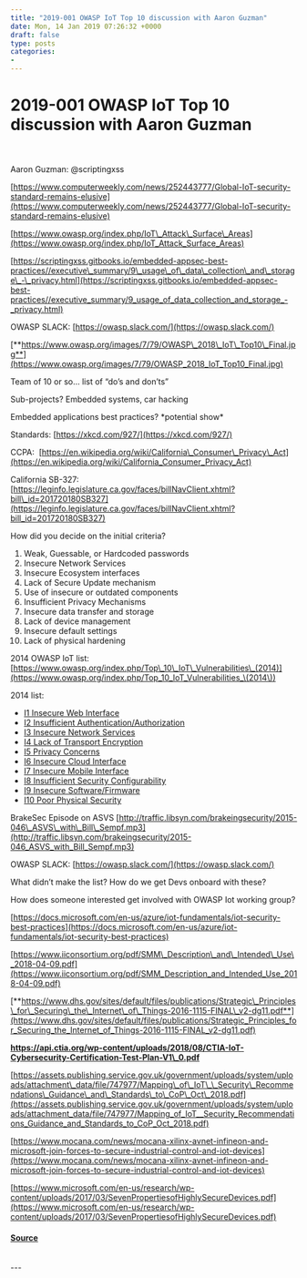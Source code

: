 ```yaml
---
title: "2019-001 OWASP IoT Top 10 discussion with Aaron Guzman"
date: Mon, 14 Jan 2019 07:26:32 +0000
draft: false
type: posts
categories: 
- 
---
```

# 2019-001 OWASP IoT Top 10 discussion with Aaron Guzman

<br/>

<br/>
Aaron Guzman: @scriptingxss

[https://www.computerweekly.com/news/252443777/Global-IoT-security-standard-remains-elusive](https://www.computerweekly.com/news/252443777/Global-IoT-security-standard-remains-elusive)

[https://www.owasp.org/index.php/IoT\_Attack\_Surface\_Areas](https://www.owasp.org/index.php/IoT_Attack_Surface_Areas)

[https://scriptingxss.gitbooks.io/embedded-appsec-best-practices//executive\_summary/9\_usage\_of\_data\_collection\_and\_storage\_-\_privacy.html](https://scriptingxss.gitbooks.io/embedded-appsec-best-practices//executive_summary/9_usage_of_data_collection_and_storage_-_privacy.html)

OWASP SLACK: [https://owasp.slack.com/](https://owasp.slack.com/)

[**https://www.owasp.org/images/7/79/OWASP\_2018\_IoT\_Top10\_Final.jpg**](https://www.owasp.org/images/7/79/OWASP_2018_IoT_Top10_Final.jpg)

Team of 10 or so… list of “do’s and don’ts”

Sub-projects? Embedded systems, car hacking

Embedded applications best practices? \*potential show\*

Standards: [https://xkcd.com/927/](https://xkcd.com/927/)

CCPA:  [https://en.wikipedia.org/wiki/California\_Consumer\_Privacy\_Act](https://en.wikipedia.org/wiki/California_Consumer_Privacy_Act)

California SB-327: [https://leginfo.legislature.ca.gov/faces/billNavClient.xhtml?bill\_id=201720180SB327](https://leginfo.legislature.ca.gov/faces/billNavClient.xhtml?bill_id=201720180SB327)

How did you decide on the initial criteria?

1.  Weak, Guessable, or Hardcoded passwords
2.  Insecure Network Services
3.  Insecure Ecosystem interfaces
4.  Lack of Secure Update mechanism
5.  Use of insecure or outdated components
6.  Insufficient Privacy Mechanisms
7.  Insecure data transfer and storage
8.  Lack of device management
9.  Insecure default settings
10.  Lack of physical hardening

2014 OWASP IoT list: [https://www.owasp.org/index.php/Top\_10\_IoT\_Vulnerabilities\_(2014)](https://www.owasp.org/index.php/Top_10_IoT_Vulnerabilities_\(2014\))

2014 list:  

-   [I1 Insecure Web Interface](https://www.owasp.org/index.php/Top_10_2014-I1_Insecure_Web_Interface)
-   [I2 Insufficient Authentication/Authorization](https://www.owasp.org/index.php/Top_10_2014-I2_Insufficient_Authentication/Authorization)
-   [I3 Insecure Network Services](https://www.owasp.org/index.php/Top_10_2014-I3_Insecure_Network_Services)
-   [I4 Lack of Transport Encryption](https://www.owasp.org/index.php/Top_10_2014-I4_Lack_of_Transport_Encryption)
-   [I5 Privacy Concerns](https://www.owasp.org/index.php/Top_10_2014-I5_Privacy_Concerns)
-   [I6 Insecure Cloud Interface](https://www.owasp.org/index.php/Top_10_2014-I6_Insecure_Cloud_Interface)
-   [I7 Insecure Mobile Interface](https://www.owasp.org/index.php/Top_10_2014-I7_Insecure_Mobile_Interface)
-   [I8 Insufficient Security Configurability](https://www.owasp.org/index.php/Top_10_2014-I8_Insufficient_Security_Configurability)
-   [I9 Insecure Software/Firmware](https://www.owasp.org/index.php/Top_10_2014-I9_Insecure_Software/Firmware)
-   [I10 Poor Physical Security](https://www.owasp.org/index.php/Top_10_2014-I10_Poor_Physical_Security)

BrakeSec Episode on ASVS [http://traffic.libsyn.com/brakeingsecurity/2015-046\_ASVS\_with\_Bill\_Sempf.mp3](http://traffic.libsyn.com/brakeingsecurity/2015-046_ASVS_with_Bill_Sempf.mp3)

OWASP SLACK: [https://owasp.slack.com/](https://owasp.slack.com/)

What didn’t make the list? How do we get Devs onboard with these?

How does someone interested get involved with OWASP Iot working group?

[https://docs.microsoft.com/en-us/azure/iot-fundamentals/iot-security-best-practices](https://docs.microsoft.com/en-us/azure/iot-fundamentals/iot-security-best-practices)

[https://www.iiconsortium.org/pdf/SMM\_Description\_and\_Intended\_Use\_2018-04-09.pdf](https://www.iiconsortium.org/pdf/SMM_Description_and_Intended_Use_2018-04-09.pdf)

[**https://www.dhs.gov/sites/default/files/publications/Strategic\_Principles\_for\_Securing\_the\_Internet\_of\_Things-2016-1115-FINAL\_v2-dg11.pdf**](https://www.dhs.gov/sites/default/files/publications/Strategic_Principles_for_Securing_the_Internet_of_Things-2016-1115-FINAL_v2-dg11.pdf)

**https://api.ctia.org/wp-content/uploads/2018/08/CTIA-IoT-Cybersecurity-Certification-Test-Plan-V1\_0.pdf**

[https://assets.publishing.service.gov.uk/government/uploads/system/uploads/attachment\_data/file/747977/Mapping\_of\_IoT\_\_Security\_Recommendations\_Guidance\_and\_Standards\_to\_CoP\_Oct\_2018.pdf](https://assets.publishing.service.gov.uk/government/uploads/system/uploads/attachment_data/file/747977/Mapping_of_IoT__Security_Recommendations_Guidance_and_Standards_to_CoP_Oct_2018.pdf)

[https://www.mocana.com/news/mocana-xilinx-avnet-infineon-and-microsoft-join-forces-to-secure-industrial-control-and-iot-devices](https://www.mocana.com/news/mocana-xilinx-avnet-infineon-and-microsoft-join-forces-to-secure-industrial-control-and-iot-devices)

[https://www.microsoft.com/en-us/research/wp-content/uploads/2017/03/SevenPropertiesofHighlySecureDevices.pdf](https://www.microsoft.com/en-us/research/wp-content/uploads/2017/03/SevenPropertiesofHighlySecureDevices.pdf)

#### [Source](http://brakeingsecurity.com/2019-001-owasp-iot-top-10-discussion-with-aaron-guzman)

<br/>
---
